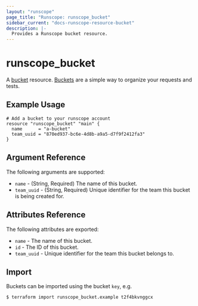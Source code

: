 ```yaml
---
layout: "runscope"
page_title: "Runscope: runscope_bucket"
sidebar_current: "docs-runscope-resource-bucket"
description: |-
  Provides a Runscope bucket resource.
---
```


# runscope\_bucket

A [bucket](https://www.runscope.com/docs/api/buckets) resource.
[Buckets](https://www.runscope.com/docs/buckets) are a simple way to
organize your requests and tests.

## Example Usage

```hcl
# Add a bucket to your runscope account
resource "runscope_bucket" "main" {
  name      = "a-bucket"
  team_uuid = "870ed937-bc6e-4d8b-a9a5-d7f9f2412fa3"
}
```

## Argument Reference

The following arguments are supported:

* `name` - (String, Required) The name of this bucket.
* `team_uuid` - (String, Required) Unique identifier for the team this bucket
  is being created for.

## Attributes Reference

The following attributes are exported:

* `name` - The name of this bucket.
* `id` - The ID of this bucket.
* `team_uuid` - Unique identifier for the team this bucket belongs to.

## Import

Buckets can be imported using the bucket `key`, e.g.

```
$ terraform import runscope_bucket.example t2f4bkvnggcx
```

